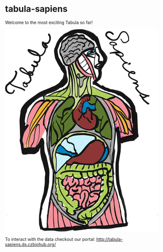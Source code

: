 # tabula-sapiens

Welcome to the most exciting Tabula so far!

![logo](sapiens_logo.png)

To interact with the data checkout our portal: http://tabula-sapiens.ds.czbiohub.org/
